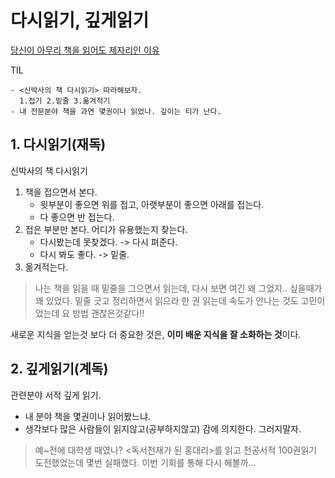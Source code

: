 # 다시읽기, 깊게읽기

[당신이 아무리 책을 읽어도 제자리인 이유](https://youtu.be/qmO6ZMm0Qjk)

TIL

```
- <신박사의 책 다시읽기> 따라해보자.
  1.접기 2.밑줄 3.옮겨적기  
- 내 전문분야 책을 과연 몇권이나 읽었나. 깊이는 티가 난다.
```


## 1. 다시읽기(재독)

신박사의 책 다시읽기

1. 책을 접으면서 본다.
    - 윗부분이 좋으면 위를 접고, 아랫부분이 좋으면 아래를 접는다.
    - 다 좋으면 반 접는다.
2. 접은 부분만 본다. 어디가 유용했는지 찾는다.
    - 다시봤는데 못찾겠다. -> 다시 펴준다.
    - 다시 봐도 좋다. -> 밑줄.
3. 옮겨적는다.

> 나는 책을 읽을 때 밑줄을 그으면서 읽는데, 다시 보면 여긴 왜 그었지.. 싶을때가 꽤 있었다.
> 밑줄 긋고 정리하면서 읽으라 한 권 읽는데 속도가 안나는 것도 고민이었는데 요 방법 괜찮은것같다!!

새로운 지식을 얻는것 보다 더 중요한 것은, **이미 배운 지식을 잘 소화하는 것**이다.

## 2. 깊게읽기(계독)

관련분야 서적 깊게 읽기.

- 내 분야 책을 몇권이나 읽어봤느냐.
- 생각보다 많은 사람들이 읽지않고(공부하지않고) 감에 의지한다. 그러지말자.

> 예~전에 대학생 때였나? <독서천재가 된 홍대리>를 읽고 전공서적 100권읽기 도전했었는데 몇번 실패했다. 이번 기회를 통해 다시 해볼까...
